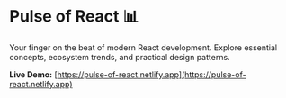 # Pulse of React 📊

Your finger on the beat of modern React development. Explore essential concepts, ecosystem trends, and practical design patterns.

**Live Demo:** [https://pulse-of-react.netlify.app](https://pulse-of-react.netlify.app)

